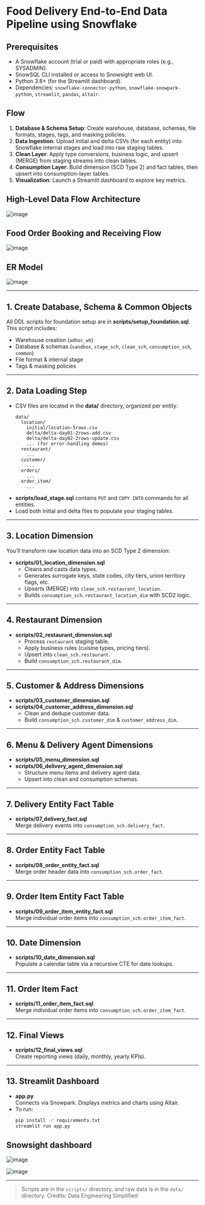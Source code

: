 # Food Delivery End-to-End Data Pipeline using Snowflake

## Prerequisites
- A Snowflake account (trial or paid) with appropriate roles (e.g., SYSADMIN).
- SnowSQL CLI installed or access to Snowsight web UI.
- Python 3.8+ (for the Streamlit dashboard).
- Dependencies: `snowflake-connector-python`, `snowflake-snowpark-python`, `streamlit`, `pandas`, `altair`.

## Flow
1. **Database & Schema Setup**: Create warehouse, database, schemas, file formats, stages, tags, and masking policies.  
2. **Data Ingestion**: Upload initial and delta CSVs (for each entity) into Snowflake internal stages and load into raw staging tables.  
3. **Clean Layer**: Apply type conversions, business logic, and upsert (MERGE) from staging streams into clean tables.  
4. **Consumption Layer**: Build dimension (SCD Type 2) and fact tables, then upsert into consumption-layer tables.  
5. **Visualization**: Launch a Streamlit dashboard to explore key metrics.

## High-Level Data Flow Architecture
![image](https://github.com/user-attachments/assets/5af814ca-9e51-4a41-af2c-7c249f84b7ad)

## Food Order Booking and Receiving Flow
![image](https://github.com/user-attachments/assets/14e5a652-7c7b-4ac3-aff8-5d565f9efdea)

## ER Model
![image](https://github.com/user-attachments/assets/1016538b-2831-41a4-86bf-f69dcdd176c3)


---

## 1. Create Database, Schema & Common Objects
All DDL scripts for foundation setup are in **scripts/setup_foundation.sql**.  
This script includes:
- Warehouse creation (`adhoc_wh`)
- Database & schemas (`sandbox`, `stage_sch`, `clean_sch`, `consumption_sch`, `common`)
- File format & internal stage
- Tags & masking policies

---

## 2. Data Loading Step
- CSV files are located in the **data/** directory, organized per entity:
  ```
  data/
    location/
      initial/location-5rows.csv
      delta/delta-day01-2rows-add.csv
      delta/delta-day02-2rows-update.csv
      ... (for error-handling demos)
    restaurant/
      ...
    customer/
      ...
    orders/
      ...
    order_item/
      ...
  ```
- **scripts/load_stage.sql** contains `PUT` and `COPY INTO` commands for all entities.
- Load both initial and delta files to populate your staging tables.

---

## 3. Location Dimension
You’ll transform raw location data into an SCD Type 2 dimension:
- **scripts/01_location_dimension.sql**  
  - Cleans and casts data types.
  - Generates surrogate keys, state codes, city tiers, union territory flags, etc.
  - Upserts (MERGE) into `clean_sch.restaurant_location`.
  - Builds `consumption_sch.restaurant_location_dim` with SCD2 logic.

---

## 4. Restaurant Dimension
- **scripts/02_restaurant_dimension.sql**  
  - Process `restaurant` staging table.
  - Apply business rules (cuisine types, pricing tiers).
  - Upsert into `clean_sch.restaurant`.
  - Build `consumption_sch.restaurant_dim`.

---

## 5. Customer & Address Dimensions
- **scripts/03_customer_dimension.sql**  
- **scripts/04_customer_address_dimension.sql**  
  - Clean and dedupe customer data.
  - Build `consumption_sch.customer_dim` & `customer_address_dim`.

---

## 6. Menu & Delivery Agent Dimensions
- **scripts/05_menu_dimension.sql**  
- **scripts/06_delivery_agent_dimension.sql**  
  - Structure menu items and delivery agent data.
  - Upsert into clean and consumption schemas.

---

## 7. Delivery Entity Fact Table
- **scripts/07_delivery_fact.sql**  
  Merge delivery events into `consumption_sch.delivery_fact`.

---

## 8. Order Entity Fact Table
- **scripts/08_order_entity_fact.sql**  
  Merge order header data into `consumption_sch.order_fact`.

---

## 9. Order Item Entity Fact Table
- **scripts/09_order_item_entity_fact.sql**  
  Merge individual order items into `consumption_sch.order_item_fact`.


---

## 10. Date Dimension
- **scripts/10_date_dimension.sql**  
  Populate a calendar table via a recursive CTE for date lookups.
  

---

## 11. Order Item Fact
- **scripts/11_order_item_fact.sql**  
  Merge individual order items into `consumption_sch.order_item_fact`.

---

## 12. Final Views
- **scripts/12_final_views.sql**  
  Create reporting views (daily, monthly, yearly KPIs).

---

## 13. Streamlit Dashboard
- **app.py**  
  Connects via Snowpark.
  Displays metrics and charts using Altair.
- To run:
  ```bash
  pip install -r requirements.txt
  streamlit run app.py
  ```


## Snowsight dashboard

![image](https://github.com/user-attachments/assets/afb0dc7c-2d97-496c-a4e1-863b63f9d20c)

![image](https://github.com/user-attachments/assets/446efd86-1b85-43a1-bc63-2cc0a28316fe)


---

> Scripts are in the `scripts/` directory, and raw data is in the `data/` directory.
> Credits: Data Engineering Simplified


